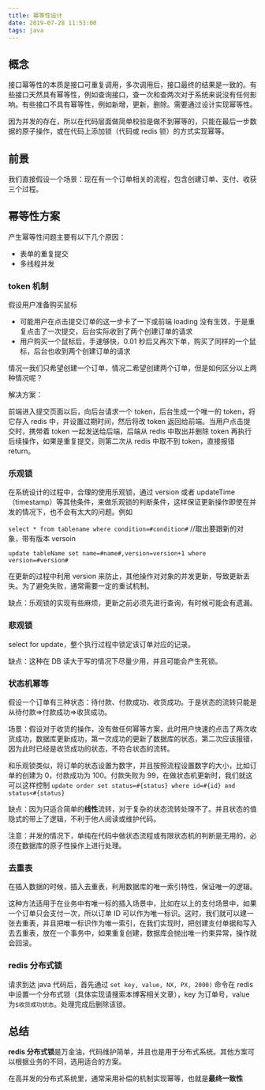 ```yaml
---
title: 幂等性设计
date: 2019-07-28 11:53:00
tags: java
---
```


## 概念

接口幂等性的本质是接口可重复调用，多次调用后，接口最终的结果是一致的。有些接口天然具有幂等性，例如查询接口，查一次和查两次对于系统来说没有任何影响。有些接口不具有幂等性，例如新增，更新，删除。需要通过设计实现幂等性。

因为并发的存在，所以在代码层面做简单校验是做不到幂等的，只能在最后一步数据的原子操作，或在代码上添加锁（代码或 redis 锁）的方式实现幂等。

## 前景

我们直接假设一个场景：现在有一个订单相关的流程，包含创建订单、支付、收获三个过程。

## 幂等性方案

产生幂等性问题主要有以下几个原因：

- 表单的重复提交
- 多线程并发

### token 机制

假设用户准备购买鼠标

- 可能用户在点击提交订单的这一步卡了一下或前端 loading 没有生效，于是重复点击了一次提交，后台实际收到了两个创建订单的请求
- 用户购买一个鼠标后，手速够快，0.01 秒后又再次下单，购买了同样的一个鼠标，后台也收到两个创建订单的请求

情况一我们只希望创建一个订单，情况二希望创建两个订单，但是如何区分以上两种情况呢？

解决方案：

前端进入提交页面以后，向后台请求一个 token，后台生成一个唯一的 token，将它存入 redis 中，并设置过期时间，然后将改 token 返回给前端。当用户点击提交时，携带着 token 一起发送给后端，后端从 redis 中取出并删除 token 再执行后续操作，如果是重复提交，则第二次从 redis 中取不到 token，直接报错 return。

### 乐观锁

在系统设计的过程中，合理的使用乐观锁，通过 version 或者 updateTime（timestamp）等其他条件，来做乐观锁的判断条件，这样保证更新操作即使在并发的情况下，也不会有太大的问题。例如

`select * from tablename where condition=#condition#` //取出要跟新的对象，带有版本 versoin

`update tableName set name=#name#,version=version+1 where version=#version#`

在更新的过程中利用 version 来防止，其他操作对对象的并发更新，导致更新丢失。为了避免失败，通常需要一定的重试机制。

缺点：乐观锁的实现有些麻烦，更新之前必须先进行查询，有时候可能会有遗漏。

### 悲观锁

select for update，整个执行过程中锁定该订单对应的记录。

缺点：这种在 DB 读大于写的情况下尽量少用，并且可能会产生死锁。

### 状态机幂等

假设一个订单有三种状态：待付款、付款成功、收货成功。于是状态的流转只能是从待付款=>付款成功=>收货成功。

场景：假设对于收货的操作，没有做任何幂等方案，此时用户快速的点击了两次收货成功，数据库更新成功，第一次成功的更新了数据库的状态，第二次应该报错，因为此时已经是收货成功的状态，不符合状态的流转。

和乐观锁类似，将订单的状态设置为数字，并且按照流程设置数字的大小，比如订单的创建为 0，付款成功为 100。付款失败为 99，在做状态机更新时，我们就这可以这样控制 `update order set status=#{status} where id=#{id} and status<#{status}`

缺点：因为只适合简单的**线性**流转，对于复杂的状态流转处理不了。并且状态的值隐式的带上了逻辑，不利于他人阅读或维护代码。

注意：并发的情况下，单纯在代码中做状态流程或有限状态机的判断是无用的，必须在数据库的原子性操作上进行处理。

### 去重表

在插入数据的时候，插入去重表，利用数据库的唯一索引特性，保证唯一的逻辑。

这种方法适用于在业务中有唯一标的插入场景中，比如在以上的支付场景中，如果一个订单只会支付一次，所以订单 ID 可以作为唯一标识。这时，我们就可以建一张去重表，并且把唯一标识作为唯一索引，在我们实现时，把创建支付单据和写入去去重表，放在一个事务中，如果重复创建，数据库会抛出唯一约束异常，操作就会回滚。

### redis 分布式锁

请求到达 java 代码后，首先通过 `set key, value, NX, PX, 2000)` 命令在 redis 中设置一个分布式锁（具体实现请搜索本博客相关文章），key 为订单号，value 为`$收货成功状态`。处理完成后删除该锁。

## 总结

**redis 分布式锁**是万金油，代码维护简单，并且也是用于分布式系统。其他方案可以根据业务的不同，选用适合的方案。

在高并发的分布式系统里，通常采用补偿的机制实现幂等，也就是**最终一致性**
